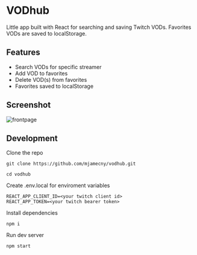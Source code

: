 # VODhub

Little app built with React for searching and saving Twitch VODs. Favorites VODs are saved to localStorage.

## Features

- Search VODs for specific streamer
- Add VOD to favorites
- Delete VOD(s) from favorites
- Favorites saved to localStorage

## Screenshot

![frontpage](https://i.imgur.com/7dXrWDD.png)

## Development

Clone the repo

`git clone https://github.com/mjamecny/vodhub.git`

`cd vodhub`

Create .env.local for enviroment variables

```
REACT_APP_CLIENT_ID=<your twitch client id>
REACT_APP_TOKEN=<your twitch bearer token>
```

Install dependencies

`npm i`

Run dev server

`npm start `
